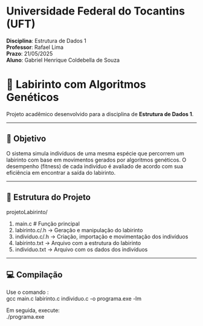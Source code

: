 # Universidade Federal do Tocantins (UFT)

**Disciplina**: Estrutura de Dados 1  
**Professor**: Rafael Lima  
**Prazo**: 21/05/2025  
**Aluno**: Gabriel Henrique Coldebella de Souza    
  
# 🧬 Labirinto com Algoritmos Genéticos

Projeto acadêmico desenvolvido para a disciplina de **Estrutura de Dados 1**.

---
  
## 🧠 Objetivo

O sistema simula indivíduos de uma mesma espécie que percorrem um labirinto com base em movimentos gerados por algoritmos genéticos. 
O desempenho (fitness) de cada indivíduo é avaliado de acordo com sua eficiência em encontrar a saída do labirinto.

---
  
## 🧱 Estrutura do Projeto

projetoLabirinto/
1. main.c # Função principal
2. labirinto.c/.h -> Geração e manipulação do labirinto
3. individuo.c/.h -> Criação, importação e movimentação dos indivíduos
4. labirinto.txt -> Arquivo com a estrutura do labirinto
5. individuo.txt -> Arquivo com os dados dos indivíduos

---
  
## 💻 Compilação

Use o comando :  
gcc main.c labirinto.c individuo.c -o programa.exe -lm

Em seguida, execute:  
./programa.exe
